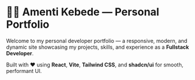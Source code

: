 # 🧑‍💻 Amenti Kebede — Personal Portfolio

Welcome to my personal developer portfolio — a responsive, modern, and dynamic site showcasing my projects, skills, and experience as a **Fullstack Developer**.

Built with ❤️ using **React**, **Vite**, **Tailwind CSS**, and **shadcn/ui** for smooth, performant UI.
